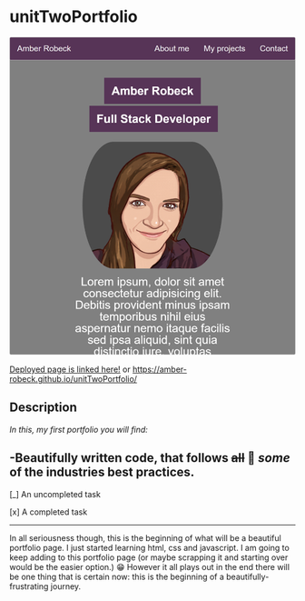 # unitTwoPortfolio

![picture alt](https://github.com/Amber-Robeck/unitTwoPortfolio/blob/main/Assets/amber-robeck.github.io_unitTwoPortfolio_.png?raw=true "Title is optional")

[Deployed page is linked here!](https://amber-robeck.github.io/unitTwoPortfolio/ "Named link title") or  <https://amber-robeck.github.io/unitTwoPortfolio/>

## Description
_In this, my first portfolio you will find:_


-Beautifully written code, that follows ~~all~~ 🤣 _some_ of the industries best practices. 
-


[_] An uncompleted task

 [x] A completed task

 -----

In all seriousness though, this is the beginning of what will be a beautiful portfolio page. I just started learning html, css and javascript. I am going to keep adding to this portfolio page (or maybe scrapping it and starting over would be the easier option.) 😁 However it all plays out in the end there will be one thing that is certain now: this is the beginning of a beautifully-frustrating journey. 

